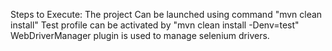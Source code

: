 Steps to Execute:
The project Can be launched using command "mvn clean install" Test profile can be activated by "mvn clean install -Denv=test" WebDriverManager plugin is used to manage selenium drivers.
